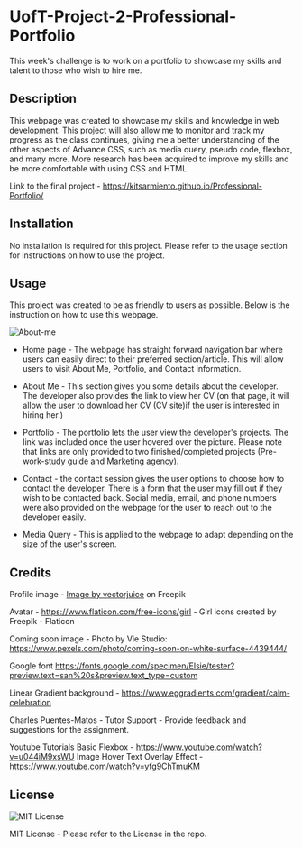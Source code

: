 # UofT-Project-2-Professional-Portfolio

This week's challenge is to work on a portfolio to showcase my skills and talent to those who wish to hire me.

## Description

This webpage was created to showcase my skills and knowledge in web development. This project will also allow me to monitor and track my progress as the class continues, giving me a better understanding of the other aspects of Advance CSS, such as media query, pseudo code, flexbox, and many more. More research has been acquired to improve my skills and be more comfortable with using CSS and HTML.

Link to the final project - https://kitsarmiento.github.io/Professional-Portfolio/

## Installation

No installation is required for this project. Please refer to the usage section for instructions on how to use the project.

## Usage

This project was created to be as friendly to users as possible. Below is the instruction on how to use this webpage.

![About-me](https://github.com/KitSarmiento/Professional-Portfolio/assets/135483936/a9fc8164-b192-4c8e-81d2-79f7dd960bf4)

- Home page - The webpage has straight forward navigation bar where users can easily direct to their preferred section/article. This will allow users to visit About Me, Portfolio, and Contact information.

- About Me - This section gives you some details about the developer. The developer also provides the link to view her CV (on that page, it will allow the user to download her CV (CV site)if the user is interested in hiring her.)

- Portfolio - The portfolio lets the user view the developer's projects. The link was included once the user hovered over the picture. Please note that links are only provided to two finished/completed projects (Pre-work-study guide and Marketing agency).

- Contact - the contact session gives the user options to choose how to contact the developer. There is a form that the user may fill out if they wish to be contacted back. Social media, email, and phone numbers were also provided on the webpage for the user to reach out to the developer easily.

- Media Query - This is applied to the webpage to adapt depending on the size of the user's screen.

## Credits

Profile image - <a href="https://www.freepik.com/free-vector/css-html-programming-languages-computer-programming-coding-it-female-programmer-cartoon-character-software-website-development_10782650.htm#page=4&query=female%20programmer&position=45&from_view=keyword&track=ais">Image by vectorjuice</a> on Freepik

Avatar - https://www.flaticon.com/free-icons/girl - Girl icons created by Freepik - Flaticon

Coming soon image - Photo by Vie Studio: https://www.pexels.com/photo/coming-soon-on-white-surface-4439444/

Google font https://fonts.google.com/specimen/Elsie/tester?preview.text=san%20s&preview.text_type=custom

Linear Gradient background - https://www.eggradients.com/gradient/calm-celebration

Charles Puentes-Matos - Tutor Support - Provide feedback and suggestions for the assignment.

Youtube Tutorials
Basic Flexbox - https://www.youtube.com/watch?v=u044iM9xsWU
Image Hover Text Overlay Effect - https://www.youtube.com/watch?v=yfg9ChTmuKM

## License

![MIT License](https://img.shields.io/badge/License-MIT-yellow.svg)

MIT License - Please refer to the License in the repo.
